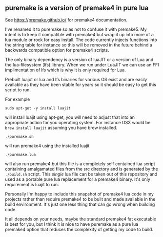 puremake is a version of premake4 in pure lua
---------------------------------------------

See https://premake.github.io/ for premake4 documentation.

I've renamed it to puremake so as not to confuse it with premake5. My 
intent is to keep it compatible with premake4 but wrap it up into more 
of a lua module or rock for easy install. The code currently injects 
functions into the string table for instance so this will be removed in 
the future behind a backwards compatible option for premake4 scripts.

The only binary dependency is a version of luaJIT or a version of Lua 
and the lua-filesystem (lfs) library. When we run under LuaJIT we can 
use an FFI implimentation of lfs which is why it is only required for 
Lua.

Prebuilt luajot or lua and lfs binaries for various OS exist and are 
easily available as they have been stable for years so it should be 
easy to get this script to run.

For example

	sudo apt-get -y install luajit

will install luajit using apt-get, you will need to adjust that into an 
appropriate action for you operating system. For instance OSX would be 
```brew install luajit``` assuming you have brew installed.

	./puremake.sh

will run premake4 using the installed luajit

	./puremake.lua

will also run premake4 but this file is a completely self contained lua 
script containing amalgamated files from the src directory and is 
generated by the ```./build.sh``` script. This *single* lua file can be 
taken out of this repository and used as a portable pure lua 
replacement for a premake4 binary. It's only requirement is luajit to 
run.

Personally I'm happy to include this snapshot of premake4 lua code in 
my projects rather than require premake4 to be built and made available 
in the build environment. It's just one less thing that can go wrong 
when building code.

It all depends on your needs, maybe the standard premake4 fat 
executable is best for you, but I think it is nice to have puremake as 
a pure lua premake4 option that reduces the complexity of getting my 
code to build.
